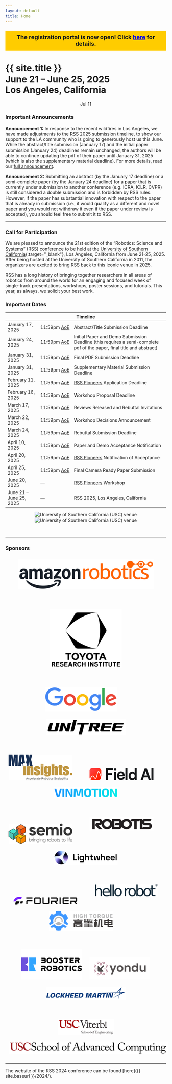 ```yaml
---
layout: default
title: Home
---
```

<div style="margin-top: 20px; background-color: #ffcc00; padding: 10px; text-align: center; font-weight: bold; font-size: 18px;">
  The registration portal is now open! Click <a href="{{ site.baseurl }}/attending/registration/" style="color: #0000EE; text-decoration: underline;">here</a> for details.
</div>



<h1 class="page-title">{{ site.title }}<br>
June 21 &ndash; June 25, 2025<br>Los Angeles, California</h1>

<div id="dayselector" style="width: 100%; text-align: center; justify-content: center; display: inline-flex;">
  <div class="daybutton" link="nMLoZbxWnpY">Jul 11</div>
</div>

### Important Announcements

**Announcement 1:** In response to the recent wildfires in Los Angeles, we have made adjustments to the RSS 2025 submission timeline, to show our support to the LA community who is going to generously host us this June. While the abstract/title submission (January 17) and the initial paper submission (January 24) deadlines remain unchanged, the authors will be able to continue updating the pdf of their paper until January 31, 2025 (which is also the supplementary material deadline). For more details, read our [full announcement](/updates/la-wildfires/).

**Announcement 2:** Submitting an abstract (by the January 17 deadline) or a semi-complete paper (by the January 24 deadline) for a paper that is currently under submission to another conference (e.g. ICRA, ICLR, CVPR) is still considered a double submission and is forbidden by RSS rules. However, if the paper has substantial innovation with respect to the paper that is already in submission (i.e., it would qualify as a different and novel paper and you would not withdraw it even if the paper under review is accepted), you should feel free to submit it to RSS.

---

### Call for Participation

We are pleased to announce the 21st edition of the “Robotics: Science and Systems” (RSS) conference to be held at the [University of Southern California](https://www.usc.edu/){:target="_blank"}, Los Angeles, California from June 21-25, 2025. 
After being hosted at the University of Southern California in 2011, the organizers are excited to bring RSS back to this iconic venue in 2025.

RSS has a long history of bringing together researchers in all areas of robotics from around the world for an engaging and focused week of single-track presentations, workshops, poster sessions, and tutorials. This year, as always, we solicit your best work.

### Important Dates

<style>
  .nowrap {
    white-space: nowrap;
  }
  .wrap {
    white-space: normal;
  }
</style>

<table class="table">
    <thead>
      <tr>
        <th colspan="3">Timeline</th>
      </tr>
    </thead>
    <tbody>
      <tr>
        <td>January 17, 2025</td>
        <td class="nowrap">11:59pm <a href="https://time.is/Anywhere_on_Earth">AoE</a></td>
        <td class="wrap">Abstract/Title Submission Deadline</td>
      </tr>
      <tr>
        <td>January 24, 2025</td>
        <td class="nowrap">11:59pm <a href="https://time.is/Anywhere_on_Earth">AoE</a></td>
        <td class="wrap">Initial Paper and Demo Submission Deadline (this requires a semi-complete pdf of the paper, final title and abstract)</td>
      </tr>
      <tr>
        <td>January 31, 2025</td>
        <td class="nowrap">11:59pm <a href="https://time.is/Anywhere_on_Earth">AoE</a></td>
        <td class="wrap">Final PDF Submission Deadline</td>
      </tr>
      <tr>
        <td>January 31, 2025</td>
        <td class="nowrap">11:59pm <a href="https://time.is/Anywhere_on_Earth">AoE</a></td>
        <td class="wrap">Supplementary Material Submission Deadline</td>
      </tr>
      <tr>
        <td>February 11, 2025</td>
        <td class="nowrap">11:59pm <a href="https://time.is/Anywhere_on_Earth">AoE</a></td>
        <td class="wrap"><a href="https://sites.google.com/view/rsspioneers2025/" target="_blank">RSS Pioneers</a> Application Deadline</td>
      </tr>
      <tr>
        <td>February 16, 2025</td>
        <td class="nowrap">11:59pm <a href="https://time.is/Anywhere_on_Earth">AoE</a></td>
        <td class="wrap">Workshop Proposal Deadline</td>
      </tr>
      <tr>
        <td>March 17, 2025</td>
        <td class="nowrap">11:59pm <a href="https://time.is/Anywhere_on_Earth">AoE</a></td>
        <td class="wrap">Reviews Released and Rebuttal Invitations</td>
      </tr>
      <tr>
        <td>March 22, 2025</td>
        <td class="nowrap">11:59pm <a href="https://time.is/Anywhere_on_Earth">AoE</a></td>
        <td class="wrap">Workshop Decisions Announcement</td>
      </tr>
      <tr>
        <td>March 24, 2025</td>
        <td class="nowrap">11:59pm <a href="https://time.is/Anywhere_on_Earth">AoE</a></td>
        <td class="wrap">Rebuttal Submission Deadline</td>
      </tr>
      <tr>
        <td>April 10, 2025</td>
        <td class="nowrap">11:59pm <a href="https://time.is/Anywhere_on_Earth">AoE</a></td>
        <td class="wrap">Paper and Demo Acceptance Notification</td>
      </tr>
      <tr>
        <td>April 20, 2025</td>
        <td class="nowrap">11:59pm <a href="https://time.is/Anywhere_on_Earth">AoE</a></td>
        <td class="wrap"><a href="https://sites.google.com/view/rsspioneers2025/" target="_blank">RSS Pioneers</a> Notification of Acceptance</td>
      </tr>
      <tr>
        <td>April 25, 2025</td>
        <td class="nowrap">11:59pm <a href="https://time.is/Anywhere_on_Earth">AoE</a></td>
        <td class="wrap">Final Camera Ready Paper Submission</td>
      </tr>
      <tr>
        <td>June 20, 2025</td>
        <td>—</td>
        <td class="wrap"><a href="https://sites.google.com/view/rsspioneers2025/" target="_blank">RSS Pioneers</a> Workshop</td>
      </tr>
      <tr>
        <td>June 21 &ndash; June 25, 2025</td>
        <td>—</td>
        <td class="wrap">RSS 2025, Los Angeles, California</td>
      </tr>
    </tbody>
</table>

<p class="img-container" style="text-align: center;">
  <img src="{{ site.baseurl }}/images/rss2025_usc1.jpg" alt="University of Southern California (USC) venue" class="img-responsive img-same-height" />
  <img src="{{ site.baseurl }}/images/rss2025_usc2.jpg" alt="University of Southern California (USC) venue" class="img-responsive img-same-height" />
</p>

<br/>

---

<h3 id="sponsors">Sponsors</h3>

<!-- Row 1 -->
<p style="text-align: center;">
  <img alt="Amazon Robotics" src="images/sponsors2025/1_amazon_robotics.png"
       style="height: auto; width: auto; max-width: 425px; margin: 10px;" />
</p>

<!-- Row 2 -->
<div style="height: 10px;"></div>
<p style="text-align: center;">
  <img alt="Toyota Research Institute" src="images/sponsors2025/2_tri_black.png"
       style="height: auto; width: auto; max-width: 225px; margin: 10px;" />
</p>

<!-- Row 3 -->
<div style="height: 10px;"></div>
<p style="text-align: center;">
  <img alt="Google" src="images/sponsors2025/3a_google.png"
       style="height: auto; width: auto; max-width: 225px; margin: 10px; margin-right: 40px;" />
  <img alt="Unitree" src="images/sponsors2025/3b_unitree.png"
       style="height: auto; width: auto; max-width: 250px; margin: 10px;" />
</p>

<!-- Row 4 -->
<div style="height: 10px;"></div>
<p style="text-align: center;">
  <img alt="MaxInsights" src="images/sponsors2025/4a_maxinsights.png"
       style="height: auto; width: auto; max-width: 200px; margin: 10px; margin-right: 40px;" />
  <img alt="Field AI" src="images/sponsors2025/4b_fieldai.png"
       style="height: auto; width: auto; max-width: 200px; margin: 10px; margin-right: 40px;" />
  <img alt="Vinmotion" src="images/sponsors2025/4c_vinmotion.png"
       style="height: auto; width: auto; max-width: 200px; margin: 10px;" />
</p>

<!-- Row 5 -->
<div style="height: 10px;"></div>
<p style="text-align: center;">
  <img alt="Semio" src="images/sponsors2025/5a_semio.png"
       style="height: auto; width: auto; max-width: 200px; margin: 10px; margin-right: 40px; vertical-align: -42px;" />
  <img alt="Robotis" src="images/sponsors2025/5b_robotis.png"
       style="height: auto; width: auto; max-width: 200px; margin: 10px; margin-right: 40px;" />
  <img alt="Lightwheel Robotics" src="images/sponsors2025/5c_lightwheel.png"
       style="height: auto; width: auto; max-width: 200px; margin: 10px;" />
</p>

<!-- Row 6 -->
<div style="height: 10px;"></div>
<p style="text-align: center;">
  <img alt="Fourier Intelligence" src="images/sponsors2025/6a_fourier.png"
       style="height: auto; width: auto; max-width: 200px; margin: 10px; margin-right: 40px; vertical-align: -25px;" />
  <img alt="Hello Robot" src="images/sponsors2025/6b_hellorobot.png"
       style="height: auto; width: auto; max-width: 200px; margin: 10px;" />
  <img alt="High Torque" src="images/sponsors2025/6c_high_torque.jpg"
       style="height: auto; width: auto; max-width: 200px; margin: 10px; margin-right: 40px; vertical-align: -25px;" />
</p>

<!-- Row 7 -->
<div style="height: 10px;"></div>
<p style="text-align: center;">
  <img alt="Booster" src="images/sponsors2025/7a_booster_robotics.png"
       style="height: auto; width: auto; max-width: 190px; margin: 10px;" />
  <img alt="Yondu" src="images/sponsors2025/7b_yondu.png"
       style="height: auto; width: auto; max-width: 190px; margin: 10px;" />
  <img alt="Lockheed Martin" src="images/sponsors2025/7c_lockheed.png"
       style="height: auto; width: auto; max-width: 250px; margin: 10px;" />
</p>


<!-- Row 8 -->
<div style="height: 10px;"></div>
<p style="text-align: center;">
  <img alt="USC Engineering" src="images/sponsors2025/8a_usc_engineering.png"
       style="height: auto; width: auto; max-width: 177px; margin: 10px; vertical-align: -37px;" />
  <img alt="USC Computing" src="images/sponsors2025/8b_usc_computing.png"
       style="height: auto; width: auto; max-width: 500px; margin: 10px;" />
</p>

---
The website of the RSS 2024 conference can be found [here]({{ site.baseurl }}/2024/).

<br/>
<br/>
<br/>
<br/>
<br/>
